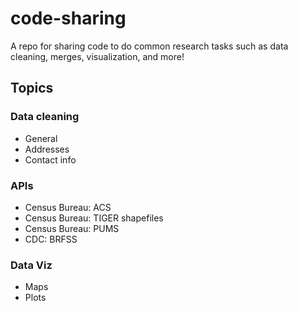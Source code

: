 # code-sharing
A repo for sharing code to do common research tasks such as data cleaning, merges, visualization, and more!

## Topics

### Data cleaning
- General
- Addresses
- Contact info

### APIs
- Census Bureau: ACS
- Census Bureau: TIGER shapefiles
- Census Bureau: PUMS
- CDC: BRFSS

### Data Viz 
- Maps
- Plots

